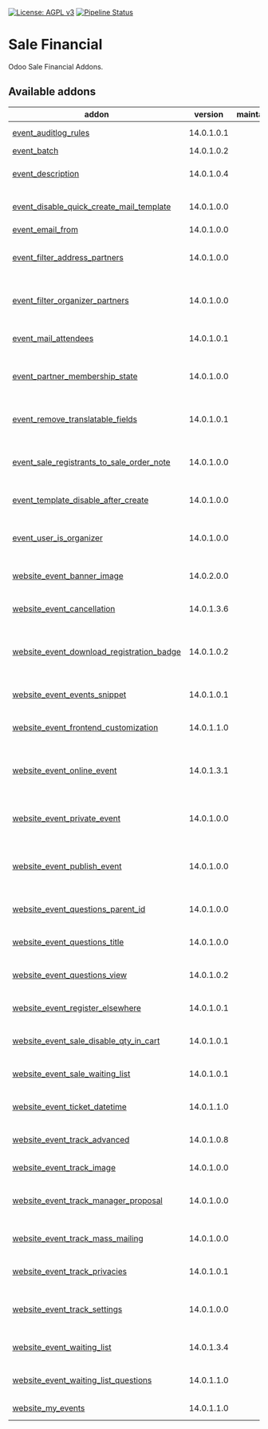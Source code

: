 [![License: AGPL v3](https://img.shields.io/badge/License-AGPL%20v3-blue.svg)](https://www.gnu.org/licenses/agpl-3.0)
[![Pipeline Status](https://gitlab.com/tawasta/odoo/sale-financial/badges/14.0-dev/pipeline.svg)](https://gitlab.com/tawasta/odoo/sale-financial/-/pipelines/)

# Sale Financial

Odoo Sale Financial Addons.

[//]: # "addons"

## Available addons

| addon                                                                                   | version    | maintainers | summary                                                           |
| --------------------------------------------------------------------------------------- | ---------- | ----------- | ----------------------------------------------------------------- |
| [event_auditlog_rules](event_auditlog_rules/)                                           | 14.0.1.0.1 |             | Adds audit log rules for events                                   |
| [event_batch](event_batch/)                                                             | 14.0.1.0.2 |             | Event Batch                                                       |
| [event_description](event_description/)                                                 | 14.0.1.0.4 |             | Add description field to event form.                              |
| [event_disable_quick_create_mail_template](event_disable_quick_create_mail_template/)   | 14.0.1.0.0 |             | Prevents quick create mail template on Event                      |
| [event_email_from](event_email_from/)                                                   | 14.0.1.0.0 |             | Event Email From                                                  |
| [event_filter_address_partners](event_filter_address_partners/)                         | 14.0.1.0.0 |             | Filter event partners for address by partner toggle               |
| [event_filter_organizer_partners](event_filter_organizer_partners/)                     | 14.0.1.0.0 |             | Filter event partners for organizer by partner toggle             |
| [event_mail_attendees](event_mail_attendees/)                                           | 14.0.1.0.1 |             | Wizard to mail Attendees without mass mail                        |
| [event_partner_membership_state](event_partner_membership_state/)                       | 14.0.1.0.0 |             | Show partner membership state on event registration               |
| [event_remove_translatable_fields](event_remove_translatable_fields/)                   | 14.0.1.0.1 |             | Removes translatable name and description fields from Event.      |
| [event_sale_registrants_to_sale_order_note](event_sale_registrants_to_sale_order_note/) | 14.0.1.0.0 |             | Adds a note to Sale Order with Event Registrants names            |
| [event_template_disable_after_create](event_template_disable_after_create/)             | 14.0.1.0.0 |             | Disable changing template after creation                          |
| [event_user_is_organizer](event_user_is_organizer/)                                     | 14.0.1.0.0 |             | Auto-change organizer when changing the event user                |
| [website_event_banner_image](website_event_banner_image/)                               | 14.0.2.0.0 |             | Add banner image to event from backend                            |
| [website_event_cancellation](website_event_cancellation/)                               | 14.0.1.3.6 |             | Cancel events and event registrations through website.            |
| [website_event_download_registration_badge](website_event_download_registration_badge/) | 14.0.1.0.2 |             | Ability to navigate to an URL and download Registration Badge     |
| [website_event_events_snippet](website_event_events_snippet/)                           | 14.0.1.0.1 |             | Advanced Events Snippet for Website                               |
| [website_event_frontend_customization](website_event_frontend_customization/)           | 14.0.1.1.0 |             | Customization options to Website Event Frontends                  |
| [website_event_online_event](website_event_online_event/)                               | 14.0.1.3.1 |             | Module to manage online Events. Includes a video conference link. |
| [website_event_private_event](website_event_private_event/)                             | 14.0.1.0.0 |             | Make events only visible from URL. (remove from public list)      |
| [website_event_publish_event](website_event_publish_event/)                             | 14.0.1.0.0 |             | Add website_published fields to event form and a publish wizard.  |
| [website_event_questions_parent_id](website_event_questions_parent_id/)                 | 14.0.1.0.0 |             | Question to ask for parent_id in Event Registration               |
| [website_event_questions_title](website_event_questions_title/)                         | 14.0.1.0.0 |             | Question to ask for title in Event Registration                   |
| [website_event_questions_view](website_event_questions_view/)                           | 14.0.1.0.2 |             | Adds a view to see event question answers                         |
| [website_event_register_elsewhere](website_event_register_elsewhere/)                   | 14.0.1.0.1 |             | Redirects registrations to another URL                            |
| [website_event_sale_disable_qty_in_cart](website_event_sale_disable_qty_in_cart/)       | 14.0.1.0.1 |             | Disable changing Event Registration qty in cart                   |
| [website_event_sale_waiting_list](website_event_sale_waiting_list/)                     | 14.0.1.0.1 |             | Register to events using waiting list through website.            |
| [website_event_ticket_datetime](website_event_ticket_datetime/)                         | 14.0.1.1.0 |             | Define ticket sale start/end with datetime accuracy               |
| [website_event_track_advanced](website_event_track_advanced/)                           | 14.0.1.0.8 |             | Advanced features for Event Track                                 |
| [website_event_track_image](website_event_track_image/)                                 | 14.0.1.0.0 |             | Add image to event tracks                                         |
| [website_event_track_manager_proposal](website_event_track_manager_proposal/)           | 14.0.1.0.0 |             | Always show Track Proposal page for managers                      |
| [website_event_track_mass_mailing](website_event_track_mass_mailing/)                   | 14.0.1.0.0 |             | Allows sending mail to track contacts                             |
| [website_event_track_privacies](website_event_track_privacies/)                         | 14.0.1.0.1 |             | Website event track privacy values                                |
| [website_event_track_settings](website_event_track_settings/)                           | 14.0.1.0.0 |             | Customization option settings to Website Event Track              |
| [website_event_waiting_list](website_event_waiting_list/)                               | 14.0.1.3.4 |             | Adds a waiting list functionality to Events.                      |
| [website_event_waiting_list_questions](website_event_waiting_list_questions/)           | 14.0.1.1.0 |             | Questions on Events when joining waiting list                     |
| [website_my_events](website_my_events/)                                                 | 14.0.1.1.0 |             | My events in website portal                                       |

[//]: # "end addons"

